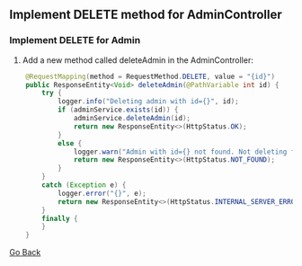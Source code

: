 ## Implement DELETE method for AdminController

### Implement DELETE for Admin

1. Add a new method called deleteAdmin in the AdminController:
```Java
    @RequestMapping(method = RequestMethod.DELETE, value = "{id}")
    public ResponseEntity<Void> deleteAdmin(@PathVariable int id) {
        try {
            logger.info("Deleting admin with id={}", id);
            if (adminService.exists(id)) {
                adminService.deleteAdmin(id);
                return new ResponseEntity<>(HttpStatus.OK);
            }
            else {
                logger.warn("Admin with id={} not found. Not deleting from database.", id);
                return new ResponseEntity<>(HttpStatus.NOT_FOUND);
            }
        }
        catch (Exception e) {
            logger.error("{}", e);
            return new ResponseEntity<>(HttpStatus.INTERNAL_SERVER_ERROR);
        }
        finally {
        }
    }
```

<a href="../../../teachme" class="btn" >Go Back</a>
